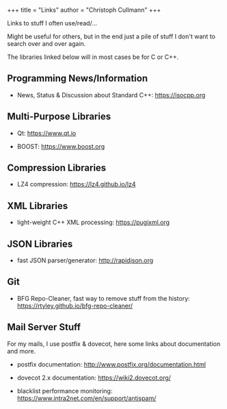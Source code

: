 +++
title = "Links"
author = "Christoph Cullmann"
+++

Links to stuff I often use/read/...

Might be useful for others, but in the end just a pile of stuff I don't want to search over and over again.

The libraries linked below will in most cases be for C or C++.

## Programming News/Information

* News, Status & Discussion about Standard C++: https://isocpp.org

## Multi-Purpose Libraries

* Qt: https://www.qt.io

* BOOST: https://www.boost.org

## Compression Libraries

* LZ4 compression: https://lz4.github.io/lz4

## XML Libraries

* light-weight C++ XML processing: https://pugixml.org

## JSON Libraries

* fast JSON parser/generator: http://rapidjson.org

## Git

* BFG Repo-Cleaner, fast way to remove stuff from the history: https://rtyley.github.io/bfg-repo-cleaner/

## Mail Server Stuff

For my mails, I use postfix & dovecot, here some links about documentation and more.

* postfix documentation: http://www.postfix.org/documentation.html

* dovecot 2.x documentation: https://wiki2.dovecot.org/

* blacklist performance monitoring: https://www.intra2net.com/en/support/antispam/
